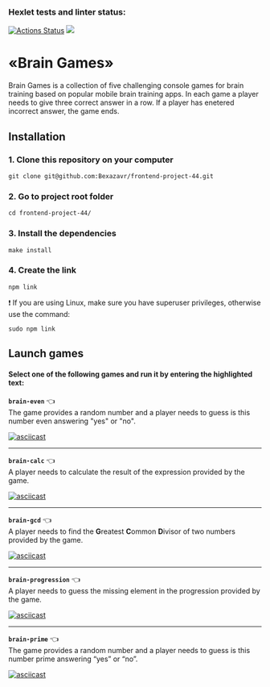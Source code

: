 ### Hexlet tests and linter status:

[![Actions Status](https://github.com/Bexazavr/frontend-project-44/workflows/hexlet-check/badge.svg)](https://github.com/Bexazavr/frontend-project-44/actions)
<a href="https://codeclimate.com/github/Bexazavr/frontend-project-44/maintainability"><img src="https://api.codeclimate.com/v1/badges/b7ec0a94348418e134dc/maintainability" /></a>


 # «Brain Games»

Brain Games is a collection of five challenging console games for brain training based on popular mobile brain training apps. In each game a player needs to give three correct answer in a row. If a player has enetered incorrect answer, the game ends.


## Installation


### 1. Clone this repository on your computer


```
git clone git@github.com:Bexazavr/frontend-project-44.git
```

### 2. Go to project root folder

```
cd frontend-project-44/
```

### 3. Install the dependencies

```
make install 
```

### 4. Create the link
```
npm link 
```
:heavy_exclamation_mark: If you are using Linux, make sure you have superuser privileges, otherwise use the command:

```
sudo npm link
```

## Launch games

#### Select one of the following games and run it by entering the highlighted text:

**`brain-even`**  :point_left:<br> 
The game provides a random number and a player needs to guess is this number even answering "yes" or "no".

[![asciicast](https://asciinema.org/a/549531.svg)](https://asciinema.org/a/549531)
___
**`brain-calc`** :point_left:<br>
A player needs to calculate the result of the expression provided by the game.

[![asciicast](https://asciinema.org/a/549534.svg)](https://asciinema.org/a/549534)
___
**`brain-gcd`** :point_left:<br>
 A player needs to find the **G**reatest **C**ommon **D**ivisor of two numbers provided by the game.
 
 [![asciicast](https://asciinema.org/a/549535.svg)](https://asciinema.org/a/549535)
 ___
**`brain-progression`** :point_left:<br>
A player needs to guess the missing element in the progression provided by the game.

[![asciicast](https://asciinema.org/a/549536.svg)](https://asciinema.org/a/549536)
 ___
**`brain-prime`** :point_left:<br>
 The game provides a random number and a player needs to guess is this number prime answering “yes” or “no”.
 
 [![asciicast](https://asciinema.org/a/549537.svg)](https://asciinema.org/a/549537)
